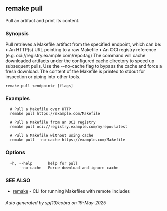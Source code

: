 ## remake pull

Pull an artifact and print its content.

### Synopsis

Pull retrieves a Makefile artifact from the specified endpoint, which can be:
• An HTTP(s) URL pointing to a raw Makefile
• An OCI registry reference (e.g. oci://registry.example.com/repo:tag)
The command will cache downloaded artifacts under the configured cache directory to speed up
subsequent pulls. Use the --no-cache flag to bypass the cache and force a fresh download.
The content of the Makefile is printed to stdout for inspection or piping into other tools.

```
remake pull <endpoint> [flags]
```

### Examples

```
  # Pull a Makefile over HTTP
  remake pull https://example.com/Makefile

  # Pull a Makefile from an OCI registry
  remake pull oci://registry.example.com/myrepo:latest

  # Pull a Makefile without using cache
  remake pull --no-cache https://example.com/Makefile
```

### Options

```
  -h, --help       help for pull
      --no-cache   Force download and ignore cache
```

### SEE ALSO

* [remake](remake.md)	 - CLI for running Makefiles with remote includes

###### Auto generated by spf13/cobra on 19-May-2025
